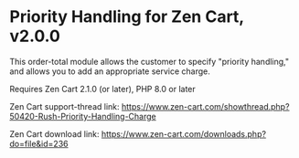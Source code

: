 # Priority Handling for Zen Cart, v2.0.0
This order-total module allows the customer to specify "priority handling," and allows you to add an appropriate service charge.

Requires Zen Cart 2.1.0 (or later), PHP 8.0 or later

Zen Cart support-thread link: https://www.zen-cart.com/showthread.php?50420-Rush-Priority-Handling-Charge

Zen Cart download link: https://www.zen-cart.com/downloads.php?do=file&id=236
